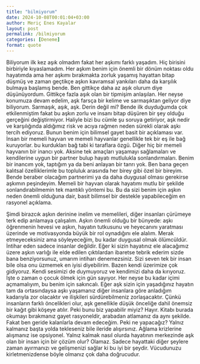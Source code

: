 ```yaml
---
title: "bilmiyorum"
date: 2024-10-08T00:01:04+03:00
author: Meriç Enes Kayalar
layout: post
permalink: /bilmiyorum
categories: [Deneme]
format: quote
---
```


Biliyorum ilk kez aşık olmadım fakat her aşkımı farklı yaşadım. Hiç birisini birbiriyle kıyaslamadım. Her aşkım benim için önemli bir dönüm noktası oldu hayatımda ama her aşkımı bırakmakta zorluk yaşamış hayattan bitap düşmüş ve zaman geçtikçe aşkın kavramsal yankıları daha da karşılık bulmaya başlamış bende. Ben gittikçe daha az aşık olurum diye düşünüyordum. Gittikçe fazla aşık olan bir tipmişim anlaşılan. Her neyse konumuza devam edelim, aşk farsça bir kelime ve sarmaşıktan geliyor diye biliyorum. Sarmaşık, aşık, aşk. Derin değil mi? Bende ilk duyduğumda çok etkilenmiştim fakat bu aşkın zorlu ve insanı bitap düşüren bir şey olduğu gerçeğini değiştirmiyor. Haliyle bizi bu cümle şu soruya getiriyor, aşk nedir ve karşılığında aldığımız risk ve acıya rağmen neden sürekli olarak aşkı tercih ediyoruz. Bunun benim için bilimsel gayet basit bir açıklaması var. İnsan bir memeli hayvan ve memeli hayvanlar genellikle tek bir eş ile bağ kuruyorlar. bu kurdukları bağ tabi ki taraflara özgü. Diğer hiç bir memeli hayvanın bir inancı yok. Aksine tek amaçları yaşamayı sağlamaları ve kendilerine uygun bir partner bulup hayatı mutlulukla sonlandırmaları. Benim bir inancım yok, taptığım ya da beni anlayan bir tanrı yok. Ben bana geçen kalıtsal özelliklerimle bu topluluk arasında her birey gibi özel bir bireyim. Bende beraber olacağım partnerimi ya da daha duygusal olması gerekirse aşkımın peşindeyim. Memeli bir hayvan olarak hayatımı mutlu bir şekilde sonlandırabilmemin tek mantıklı yöntemi bu. Bu da sizi benim için aşkın neden önemli olduğuna dair, basit bilimsel bir destekle yapabileceğim en rasyonel açıklama. 

Şimdi birazcık aşkın derinine inelim ve memelileri, diğer insanları çürümeye terk edip anlamaya çalışalım. Aşkın önemli olduğu bir bünyede: aşkı öğrenmenin hevesi ve aşkın, hayatın tutkusunu ve heyecanını yaratması üzerinde ve motivasyonda büyük bir rol oynadığını ele alalım. Merak etmeyeceksiniz ama söyleyeceğim, bu kadar duygusal olmak ölümcüldür. İntihar eden sadece insanlar değildir. Eğer ki sizin hayatınız ele alacağımız üzere aşkın varlığı ile elde edilen çıktılardan ibaretse tebrik ederim sizde bana benziyorsunuz, umarım intiharı denemezsiniz. Sizi seven tek bir insan bile olsa onu üzmemek en iyisi diyebilirim. Bazen kendi üzerimize çok gidiyoruz. Kendi sesimizi de duymuyoruz ve kendimizi daha da kırıyoruz. İşte o zaman o çocuk ölmek için gün sayıyor. Her neyse bu kadar içimi açmamalıyım, bu benim için sakıncalı. Eğer aşk sizin için yaşadığınız hayatın tam da ortasındaysa aşkı yaşamanız diğer insanlara göre anladığım kadarıyla zor olacaktır ve ilişkileri sürdürebilmeniz zorlaşacaktır. Çünkü insanların farklı öncelikleri olur, aşk genellikle düşük önceliğe dahil önemsiz bir kağıt gibi köşeye atılır. Peki bunu biz yapabilir miyiz? Hayır. Kitabı burada okumayı bırakmanız gayet rasyoneldir, arabadan atlamanız da aynı şekilde. Fakat ben geride kalanlarla devam edeceğim. Peki ne yapacağız? Yalnız kalmanız başta yolda tekleseniz bile ileride alışırsınız. Ağlama krizlerine alışmanız ise opsiyonel. Yalnız kalmak nasıl olurda hayatının merkezinde aşk olan bir insan için bir çözüm olur? Olamaz. Sadece hayattaki diğer şeylere zaman ayırmanızı ve gelişmenizi sağlar ki bu iyi bir şeydir. Vücudunuzu kirletmenizdense böyle olmanız çok daha doğrucudur. 